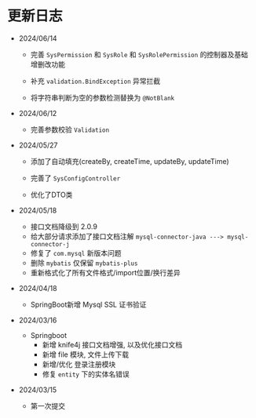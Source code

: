 # 更新日志



- 2024/06/14
  - 完善 `SysPermission` 和 `SysRole` 和 `SysRolePermission` 的控制器及基础增删改功能
  
  - 补充 `validation.BindException` 异常拦截
  
  - 将字符串判断为空的参数检测替换为 `@NotBlank`
  
- 2024/06/12
  - 完善参数校验 `Validation`

- 2024/05/27
  - 添加了自动填充(createBy, createTime, updateBy, updateTime)

  - 完善了 `SysConfigController`

  - 优化了DTO类

- 2024/05/18
  - 接口文档降级到 2.0.9
  - 给大部分请求添加了接口文档注解 `mysql-connector-java ---> mysql-connector-j`
  - 修复了 `com.mysql` 新版本问题
  - 删除 `mybatis` 仅保留 `mybatis-plus`
  - 重新格式化了所有文件格式/import位置/换行差异

- 2024/04/18
  - SpringBoot新增 Mysql SSL 证书验证

- 2024/03/16
  - Springboot
    - 新增 knife4j 接口文档增强, 以及优化接口文档
    - 新增 file 模块, 文件上传下载
    - 新增/优化 登录注册模块
    - 修复 `entity` 下的实体名错误

- 2024/03/15
  - 第一次提交

